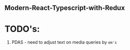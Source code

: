 ## Modern-React-Typescript-with-Redux

# TODO's: 
1. PDAS - need to adjust text on media queries by `em's`
